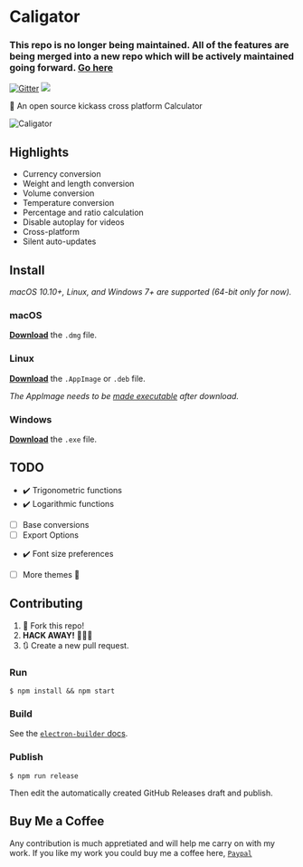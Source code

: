 # Caligator
### This repo is no longer being maintained. All of the features are being merged into a new repo which will be actively maintained going forward. [Go here](github.com/riju-stone/commit)

[![Gitter](https://badges.gitter.im/Caligatorapp/community.svg)](https://gitter.im/Caligatorapp/community?utm_source=badge&utm_medium=badge&utm_campaign=pr-badge) ![](https://travis-ci.org/sarthology/caligator.svg?branch=master)
 

🐊 An open source kickass cross platform Calculator

![Caligator](https://i.postimg.cc/3x587Fjk/calligator.png)



## Highlights

- Currency conversion
- Weight and length conversion
- Volume conversion
- Temperature conversion
- Percentage and ratio calculation
- Disable autoplay for videos
- Cross-platform
- Silent auto-updates

## Install

*macOS 10.10+, Linux, and Windows 7+ are supported (64-bit only for now).*

### macOS

[**Download**](https://github.com/riju-stone/caligator/releases) the `.dmg` file.

### Linux

[**Download**](https://github.com/riju-stone/caligator/releases) the `.AppImage` or `.deb` file.

*The AppImage needs to be [made executable](http://discourse.appimage.org/t/how-to-make-an-appimage-executable/80) after download.*

### Windows

[**Download**](https://github.com/riju-stone/caligator/releases) the `.exe` file.


## TODO
- :heavy_check_mark: Trigonometric functions
- :heavy_check_mark: Logarithmic functions
- [ ] Base conversions
- [ ] Export Options
- :heavy_check_mark: Font size preferences
- [ ] More themes 🎉

## Contributing

1. 🍴 Fork this repo!
2. **HACK AWAY!** 🔨🔨🔨
3. 🔃 Create a new pull request.

### Run

```
$ npm install && npm start
```

### Build

See the [`electron-builder` docs](https://www.electron.build/multi-platform-build).

### Publish

```
$ npm run release
```

Then edit the automatically created GitHub Releases draft and publish.

## Buy Me a Coffee

Any contribution is much appretiated and will help me carry on with my work.
If you like my work you could buy me a coffee here, 
[`Paypal`](https://www.paypal.me/rijustone)
